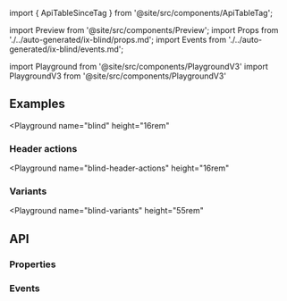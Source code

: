import { ApiTableSinceTag } from '@site/src/components/ApiTableTag';

import Preview from '@site/src/components/Preview';
import Props from './../auto-generated/ix-blind/props.md';
import Events from './../auto-generated/ix-blind/events.md';

import Playground from '@site/src/components/PlaygroundV3'
import PlaygroundV3 from '@site/src/components/PlaygroundV3'

## Examples

<PlaygroundV3 name="blind"></PlaygroundV3>

<Playground
  name="blind"
  height="16rem"
  >
</Playground>

### Header actions

<ApiTableSinceTag message="1.5.0" />

<Playground
  name="blind-header-actions"
  height="16rem"
  >
</Playground>

### Variants

<ApiTableSinceTag message="2.0.0" />

<Playground
  name="blind-variants"
  height="55rem"
  >
</Playground>

## API

### Properties

<Props />

### Events

<Events />
